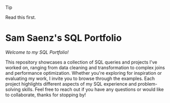 > [!TIP]
> Read this first.


# Sam Saenz's SQL Portfolio

*Welcome to my SQL Portfolio!*

This repository showcases a collection of SQL queries and projects I've worked on, ranging from data cleaning and transformation to complex joins and performance optimization. Whether you're exploring for inspiration or evaluating my work, I invite you to browse through the examples. Each project highlights different aspects of my SQL experience and problem-solving skills.
Feel free to reach out if you have any questions or would like to collaborate, thanks for stopping by!
